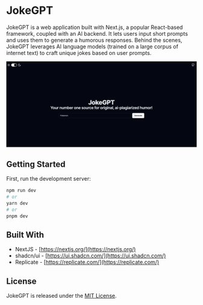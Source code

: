 # JokeGPT

JokeGPT is a web application built with Next.js, a popular React-based framework, coupled with an AI backend. It lets users input short prompts and uses them to generate a humorous responses. Behind the scenes, JokeGPT leverages AI language models (trained on a large corpus of internet text) to craft unique jokes based on user prompts.

![cover](./assets/screenshot.png)

## Getting Started

First, run the development server:

```bash
npm run dev
# or
yarn dev
# or
pnpm dev
```

## Built With

- NextJS - [https://nextjs.org/](https://nextjs.org/)
- shadcn/ui - [https://ui.shadcn.com/](https://ui.shadcn.com/)
- Replicate - [https://replicate.com/](https://replicate.com/)

## License

JokeGPT is released under the [MIT License](LICENSE).
